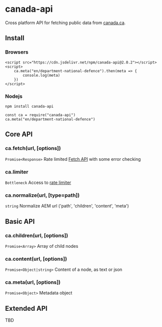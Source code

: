 # canada-api

Cross platform API for fetching public data from [canada.ca](https://www.canada.ca).

## Install
### Browsers

    <script src="https://cdn.jsdelivr.net/npm/canada-api@2.0.2"></script>
    <script>
        ca.meta("en/department-national-defence").then(meta => {
            console.log(meta)
        })
    </script>

### Nodejs

    npm install canada-api

    const ca = require("canada-api")
    ca.meta("en/department-national-defence")

## Core API
### ca.fetch(url, [options])
`Promise<Response>` Rate limited [Fetch API](https://developer.mozilla.org/en-US/docs/Web/API/Fetch_API/Using_Fetch) with some error checking
### ca.limiter
`Bottleneck` Access to [rate limiter](https://www.npmjs.com/package/bottleneck)
### ca.normalize(url, [type=path])
`string` Normalize AEM url ('path', 'children', 'content', 'meta')


## Basic API
### ca.children(url, [options])
`Promise<Array>` Array of child nodes 
### ca.content(url, [options])
`Promise<Object|string>` Content of a node, as text or json 
### ca.meta(url, [options])
`Promise<Object>` Metadata object 


## Extended API
TBD
